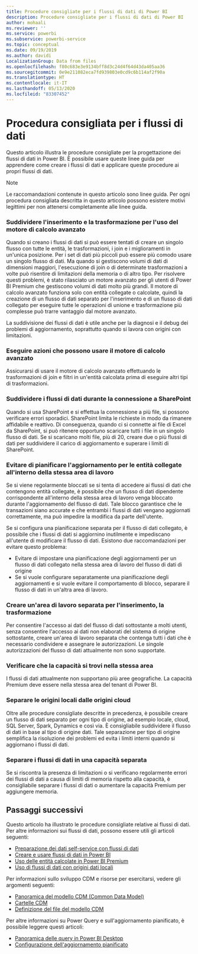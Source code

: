 ```yaml
---
title: Procedure consigliate per i flussi di dati di Power BI
description: Procedure consigliate per i flussi di dati di Power BI
author: mohaali
ms.reviewer: ''
ms.service: powerbi
ms.subservice: powerbi-service
ms.topic: conceptual
ms.date: 09/19/2019
ms.author: davidi
LocalizationGroup: Data from files
ms.openlocfilehash: f80c683e3e9134bff8d3c24d4f64d43da405aa36
ms.sourcegitcommit: 0e9e211082eca7fd939803e0cd9c6b114af2f90a
ms.translationtype: HT
ms.contentlocale: it-IT
ms.lasthandoff: 05/13/2020
ms.locfileid: "83307452"
---
```

# <a name="dataflows-best-practice"></a>Procedura consigliata per i flussi di dati

Questo articolo illustra le procedure consigliate per la progettazione dei flussi di dati in Power BI. È possibile usare queste linee guida per apprendere come creare i flussi di dati e applicare queste procedure ai propri flussi di dati.

> [!NOTE]
> Le raccomandazioni contenute in questo articolo sono linee guida. Per ogni procedura consigliata descritta in questo articolo possono esistere motivi legittimi per non attenersi completamente alle linee guida. 
> 
> 

### <a name="split-ingestion-and-transformation-to-use-the-enhanced-compute-engine"></a>Suddividere l'inserimento e la trasformazione per l'uso del motore di calcolo avanzato

Quando si creano i flussi di dati si può essere tentati di creare un singolo flusso con tutte le entità, le trasformazioni, i join e i miglioramenti in un'unica posizione. Per i set di dati più piccoli può essere più comodo usare un singolo flusso di dati. Ma quando si gestiscono volumi di dati di dimensioni maggiori, l'esecuzione di join o di determinate trasformazioni a volte può risentire di limitazioni della memoria o di altro tipo. Per risolvere questi problemi, è stato rilasciato un motore avanzato per gli utenti di Power BI Premium che gestiscono volumi di dati molto più grandi. Il motore di calcolo avanzato funziona solo con entità collegate o calcolate, quindi la creazione di un flusso di dati separato per l'inserimento e di un flusso di dati collegato per eseguire tutte le operazioni di unione e trasformazione più complesse può trarre vantaggio dal motore avanzato.

La suddivisione dei flussi di dati è utile anche per la diagnosi e il debug dei problemi di aggiornamento, soprattutto quando si lavora con origini con limitazioni.

### <a name="perform-actions-that-can-use-the-enhanced-compute-engine"></a>Eseguire azioni che possono usare il motore di calcolo avanzato

Assicurarsi di usare il motore di calcolo avanzato effettuando le trasformazioni di join e filtri in un'entità calcolata prima di eseguire altri tipi di trasformazioni.

### <a name="split-dataflows-when-connecting-to-sharepoint"></a>Suddividere i flussi di dati durante la connessione a SharePoint

Quando si usa SharePoint e si effettua la connessione a più file, si possono verificare errori sporadici. SharePoint limita le richieste in modo da rimanere affidabile e reattivo. Di conseguenza, quando ci si connette ai file di Excel da SharePoint, si può ritenere opportuno scaricare tutti i file in un singolo flusso di dati. Se si scaricano molti file, più di 20, creare due o più flussi di dati per suddividere il carico di aggiornamento e superare i limiti di SharePoint.

### <a name="avoid-scheduling-refresh-for-linked-entities-inside-the-same-workspace"></a>Evitare di pianificare l'aggiornamento per le entità collegate all'interno della stessa area di lavoro

Se si viene regolarmente bloccati se si tenta di accedere ai flussi di dati che contengono entità collegate, è possibile che un flusso di dati dipendente corrispondente all'interno della stessa area di lavoro venga bloccato durante l'aggiornamento del flusso di dati. Tale blocco garantisce che le transazioni siano accurate e che entrambi i flussi di dati vengano aggiornati correttamente, ma può impedire la modifica da parte dell'utente. 

Se si configura una pianificazione separata per il flusso di dati collegato, è possibile che i flussi di dati si aggiornino inutilmente e impediscano all'utente di modificare il flusso di dati. Esistono due raccomandazioni per evitare questo problema: 

* Evitare di impostare una pianificazione degli aggiornamenti per un flusso di dati collegato nella stessa area di lavoro del flusso di dati di origine
* Se si vuole configurare separatamente una pianificazione degli aggiornamenti e si vuole evitare il comportamento di blocco, separare il flusso di dati in un'altra area di lavoro.

### <a name="create-a-separate-workspace-for-ingestion-transformation"></a>Creare un'area di lavoro separata per l'inserimento, la trasformazione

Per consentire l'accesso ai dati del flusso di dati sottostante a molti utenti, senza consentire l'accesso ai dati non elaborati del sistema di origine sottostante, creare un'area di lavoro separata che contenga tutti i dati che è necessario condividere e assegnare le autorizzazioni. Le singole autorizzazioni del flusso di dati attualmente non sono supportate.

### <a name="ensure-capacity-is-in-the-same-region"></a>Verificare che la capacità si trovi nella stessa area

I flussi di dati attualmente non supportano più aree geografiche. La capacità Premium deve essere nella stessa area del tenant di Power BI.

### <a name="separate-on-premises-sources-from-cloud-sources"></a>Separare le origini locali dalle origini cloud

Oltre alle procedure consigliate descritte in precedenza, è possibile creare un flusso di dati separato per ogni tipo di origine, ad esempio locale, cloud, SQL Server, Spark, Dynamics e così via. È consigliabile suddividere il flusso di dati in base al tipo di origine dati. Tale separazione per tipo di origine semplifica la risoluzione dei problemi ed evita i limiti interni quando si aggiornano i flussi di dati.

### <a name="separate-dataflows-into-a-separate-capacity"></a>Separare i flussi di dati in una capacità separata

Se si riscontra la presenza di limitazioni o si verificano regolarmente errori dei flussi di dati a causa di limiti di memoria rispetto alla capacità, è consigliabile separare i flussi di dati o aumentare la capacità Premium per aggiungere memoria.

## <a name="next-steps"></a>Passaggi successivi

Questo articolo ha illustrato le procedure consigliate relative ai flussi di dati. Per altre informazioni sui flussi di dati, possono essere utili gli articoli seguenti:

* [Preparazione dei dati self-service con flussi di dati](service-dataflows-overview.md)
* [Creare e usare flussi di dati in Power BI](service-dataflows-create-use.md)
* [Uso delle entità calcolate in Power BI Premium](service-dataflows-computed-entities-premium.md)
* [Uso di flussi di dati con origini dati locali](service-dataflows-on-premises-gateways.md)

Per informazioni sullo sviluppo CDM e risorse per esercitarsi, vedere gli argomenti seguenti:
* [Panoramica del modello CDM (Common Data Model)](https://docs.microsoft.com/powerapps/common-data-model/overview)
* [Cartelle CDM](https://go.microsoft.com/fwlink/?linkid=2045304)
* [Definizione del file del modello CDM](https://go.microsoft.com/fwlink/?linkid=2045521)


Per altre informazioni su Power Query e sull'aggiornamento pianificato, è possibile leggere questi articoli:
* [Panoramica delle query in Power BI Desktop](desktop-query-overview.md)
* [Configurazione dell'aggiornamento pianificato](../connect-data/refresh-scheduled-refresh.md)
